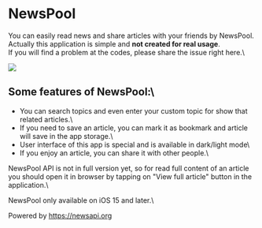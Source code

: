 # NewsPool

You can easily read news and share articles with your friends by NewsPool.\
Actually this application is simple and **not created for real usage**.\
If you will find a problem at the codes, please share the issue right here.\

<img src="https://user-images.githubusercontent.com/84657607/133922547-1f3aa69d-e48a-48e5-90b5-d979b1e4d8e4.png"></img>

## Some features of NewsPool:\
- You can search topics and even enter your custom topic for show that related articles.\
- If you need to save an article, you can mark it as bookmark and article will save in the app storage.\
- User interface of this app is special and is available in dark/light mode\
- If you enjoy an article, you can share it with other people.\

NewsPool API is not in full version yet, so for read full content of an article you should open it in browser by tapping on "View full article" button in the application.\

NewsPool only available on iOS 15 and later.\

Powered by https://newsapi.org
